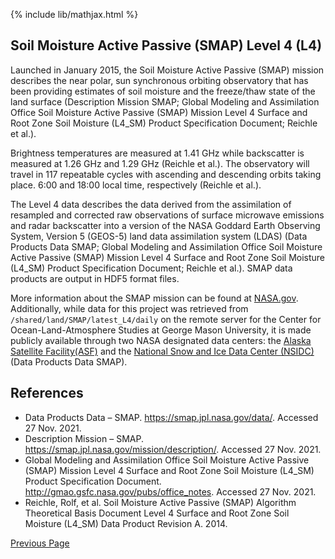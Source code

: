 {% include lib/mathjax.html %}

## Soil Moisture Active Passive (SMAP) Level 4 (L4)

Launched in January 2015, the Soil Moisture Active Passive (SMAP) mission describes the near polar, sun synchronous orbiting observatory that has been providing estimates of soil moisture and the freeze/thaw state of the land surface (Description Mission SMAP; Global Modeling and Assimilation Office Soil Moisture Active Passive (SMAP) Mission Level 4 Surface and Root Zone Soil Moisture (L4_SM) Product Specification Document; Reichle et al.). 

Brightness temperatures are measured at 1.41 GHz while backscatter is measured at 1.26 GHz and 1.29 GHz (Reichle et al.). The observatory will travel in 117 repeatable cycles with ascending and descending orbits taking place. 6:00 and 18:00 local time, respectively (Reichle et al.). 

The Level 4 data describes the data derived from the assimilation of resampled and corrected raw observations of surface microwave emissions and radar backscatter into a version of the NASA Goddard Earth Observing System, Version 5 (GEOS-5) land data assimilation system (LDAS) (Data Products Data SMAP; Global Modeling and Assimilation Office Soil Moisture Active Passive (SMAP) Mission Level 4 Surface and Root Zone Soil Moisture (L4_SM) Product Specification Document; Reichle et al.). SMAP data products are output in HDF5 format files.

More information about the SMAP mission can be found at [NASA.gov]( https://smap.jpl.nasa.gov). Additionally, while data for this project was retrieved from `/shared/land/SMAP/latest_L4/daily` on the remote server for the Center for Ocean-Land-Atmosphere Studies at George Mason University, it is made publicly available through two NASA designated data centers: the [Alaska Satellite Facility(ASF)](https://asf.alaska.edu/data-sets/sar-data-sets/soil-moisture-active-passive-smap-mission/) and  the [National Snow and Ice Data Center (NSIDC)](https://nsidc.org/data/smap)(Data Products Data SMAP).

## References

* Data Products Data – SMAP. https://smap.jpl.nasa.gov/data/. Accessed 27 Nov. 2021.
* Description Mission – SMAP. https://smap.jpl.nasa.gov/mission/description/. Accessed 27 Nov. 2021.
* Global Modeling and Assimilation Office Soil Moisture Active Passive (SMAP) Mission Level 4 Surface and Root Zone Soil Moisture (L4_SM) Product Specification Document. http://gmao.gsfc.nasa.gov/pubs/office_notes. Accessed 27 Nov. 2021.
* Reichle, Rolf, et al. Soil Moisture Active Passive (SMAP) Algorithm Theoretical Basis Document Level 4 Surface and Root Zone Soil Moisture (L4_SM) Data Product Revision A. 2014.



[Previous Page](./) 

